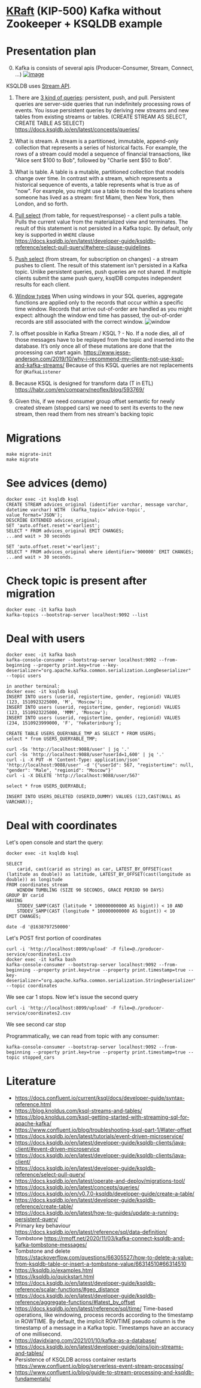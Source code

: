 # [KRaft](https://github.com/apache/kafka/blob/trunk/config/kraft/README.md) (KIP-500) Kafka without Zookeeper + KSQLDB example

# Presentation plan
0. Kafka is consists of several apis (Producer-Consumer, Stream, Connect, ...) [![image](.markdown/api.png)](https://kafka.apache.org/documentation/)


KSQLDB uses [Stream API](https://docs.confluent.io/5.0.4/streams/faq.html).

1. There are [3 kind of queries](https://docs.ksqldb.io/en/latest/concepts/queries/): persistent, push, and pull. Persistent queries are server-side queries that run indefinitely processing rows of events. You issue persistent queries by deriving new streams and new tables from existing streams or tables. (CREATE STREAM AS SELECT, CREATE TABLE AS SELECT) https://docs.ksqldb.io/en/latest/concepts/queries/
2. What is stream. A stream is a partitioned, immutable, append-only collection that represents a series of historical facts. For example, the rows of a stream could model a sequence of financial transactions, like "Alice sent $100 to Bob", followed by "Charlie sent $50 to Bob".
3. What is table. A table is a mutable, partitioned collection that models change over time. In contrast with a stream, which represents a historical sequence of events, a table represents what is true as of "now". For example, you might use a table to model the locations where someone has lived as a stream: first Miami, then New York, then London, and so forth.
4. [Pull select](https://docs.ksqldb.io/en/latest/developer-guide/ksqldb-reference/select-pull-query/) (from table, for request/response) - a client pulls a table. Pulls the current value from the materialized view and terminates. The result of this statement is not persisted in a Kafka topic. By default, only key is supported in `WHERE` clause https://docs.ksqldb.io/en/latest/developer-guide/ksqldb-reference/select-pull-query/#where-clause-guidelines.
5. [Push select](https://docs.ksqldb.io/en/latest/developer-guide/ksqldb-reference/select-push-query/) (from stream, for subscription on changes) - a stream pushes to client. The result of this statement isn't persisted in a Kafka topic. Unlike persistent queries, push queries are not shared. If multiple clients submit the same push query, ksqlDB computes independent results for each client.
6. [Window types](https://docs.ksqldb.io/en/latest/concepts/time-and-windows-in-ksqldb-queries/#window-types)
   When using windows in your SQL queries, aggregate functions are applied only to the records that occur within a specific time window. Records that arrive out-of-order are handled as you might expect: although the window end time has passed, the out-of-order records are still associated with the correct window.
![window](.markdown/windows.png)

7. Is offset possible in Kafka Stream / KSQL ? - No. If a node dies, all of those messages have to be replayed from the topic and inserted into the database. It’s only once all of these mutations are done that the processing can start again. https://www.jesse-anderson.com/2019/10/why-i-recommend-my-clients-not-use-ksql-and-kafka-streams/
  Because of this KSQL queries are not replacements for `@KafkaListener`
8. Because KSQL is designed for transform data (T in ETL) https://habr.com/en/company/neoflex/blog/593769/
9. Given this, if we need consumer group offset semantic for newly created stream (stopped cars) we need to sent its events to the new stream, then read them from nes stream's backing topic

# Migrations
```
make migrate-init
make migrate
```

# See advices (demo)
```
docker exec -it ksqldb ksql
CREATE STREAM advices_original (identifier varchar, message varchar, datetime varchar) WITH  (kafka_topic='advice-topic', value_format='JSON');
DESCRIBE EXTENDED advices_original;
SET 'auto.offset.reset'='earliest';
SELECT * FROM advices_original EMIT CHANGES;
...and wait > 30 seconds

SET 'auto.offset.reset'='earliest';
SELECT * FROM advices_original where identifier='900000' EMIT CHANGES;
...and wait > 30 seconds.
```

# Check topic is present after migration
```
docker exec -it kafka bash
kafka-topics --bootstrap-server localhost:9092 --list
```

# Deal with users
```
docker exec -it kafka bash
kafka-console-consumer --bootstrap-server localhost:9092 --from-beginning --property print.key=true --key-deserializer="org.apache.kafka.common.serialization.LongDeserializer" --topic users

in another terminal:
docker exec -it ksqldb ksql
INSERT INTO users (userid, registertime, gender, regionid) VALUES (123, 1510923225000, 'M', 'Moscow');
INSERT INTO users (userid, registertime, gender, regionid) VALUES (123, 1510923225000, 'MMM', 'Moscow');
INSERT INTO users (userid, registertime, gender, regionid) VALUES (234, 1510923999000, 'F', 'Yekaterinburg');

CREATE TABLE USERS_QUERYABLE_TMP AS SELECT * FROM USERS;
select * from USERS_QUERYABLE_TMP;
```

```
curl -Ss 'http://localhost:9088/user' | jq '.'
curl -Ss 'http://localhost:9088/user?userId=1,600' | jq '.'
curl -i -X PUT -H 'Content-Type: application/json' 'http://localhost:9088/user' -d '{"userId": 567, "registertime": null, "gender": "Male", "regionid": "Moscow"}'
curl -i -X DELETE 'http://localhost:9088/user/567'
```

```
select * from USERS_QUERYABLE;

INSERT INTO USERS_DELETED (USERID,DUMMY) VALUES (123,CAST(NULL AS VARCHAR));
```

# Deal with coordinates

Let's open console and start the query:
```
docker exec -it ksqldb ksql

SELECT 
    carid, cast(carid as string) as car, LATEST_BY_OFFSET(cast (latitude as double)) as latitude, LATEST_BY_OFFSET(cast(longitude as double)) as longitude
FROM coordinates_stream 
    WINDOW TUMBLING (SIZE 90 SECONDS, GRACE PERIOD 90 DAYS)
GROUP BY carid
HAVING 
    STDDEV_SAMP(CAST (latitude * 100000000000 AS bigint)) < 10 AND 
    STDDEV_SAMP(CAST (longitude * 100000000000 AS bigint)) < 10
EMIT CHANGES;
```

```
date -d '@1638797250000'
```

Let's POST first portion of coordinates
```
curl -i 'http://localhost:8099/upload' -F file=@./producer-service/coordinates1.csv
docker exec -it kafka bash
kafka-console-consumer --bootstrap-server localhost:9092 --from-beginning --property print.key=true --property print.timestamp=true --key-deserializer="org.apache.kafka.common.serialization.StringDeserializer" --topic coordinates
```


We see car 1 stops.
Now let's issue the second query
```
curl -i 'http://localhost:8099/upload' -F file=@./producer-service/coordinates2.csv
```

We see second car stop

Programmatically, we can read from topic with any consumer:
```
kafka-console-consumer --bootstrap-server localhost:9092 --from-beginning --property print.key=true --property print.timestamp=true --topic stopped_cars
```

# Literature
* https://docs.confluent.io/current/ksql/docs/developer-guide/syntax-reference.html
* https://blog.knoldus.com/ksql-streams-and-tables/
* https://blog.knoldus.com/ksql-getting-started-with-streaming-sql-for-apache-kafka/
* https://www.confluent.io/blog/troubleshooting-ksql-part-1/#later-offset
* https://docs.ksqldb.io/en/latest/tutorials/event-driven-microservice/
* https://docs.ksqldb.io/en/latest/developer-guide/ksqldb-clients/java-client/#event-driven-microservice
* https://docs.ksqldb.io/en/latest/developer-guide/ksqldb-clients/java-client/
* https://docs.ksqldb.io/en/latest/developer-guide/ksqldb-reference/select-pull-query/
* https://docs.ksqldb.io/en/latest/operate-and-deploy/migrations-tool/
* https://docs.ksqldb.io/en/latest/concepts/queries/
* https://docs.ksqldb.io/en/v0.7.0-ksqldb/developer-guide/create-a-table/
* https://docs.ksqldb.io/en/latest/developer-guide/ksqldb-reference/create-table/
* https://docs.ksqldb.io/en/latest/how-to-guides/update-a-running-persistent-query/
* Primary key behaviour https://docs.ksqldb.io/en/latest/reference/sql/data-definition/
* Tombstone https://rmoff.net/2020/11/03/kafka-connect-ksqldb-and-kafka-tombstone-messages/
* Tombstone and delete https://stackoverflow.com/questions/66305527/how-to-delete-a-value-from-ksqldb-table-or-insert-a-tombstone-value/66314510#66314510
* https://ksqldb.io/examples.html
* https://ksqldb.io/quickstart.html
* https://docs.ksqldb.io/en/latest/developer-guide/ksqldb-reference/scalar-functions/#geo_distance
* https://docs.ksqldb.io/en/latest/developer-guide/ksqldb-reference/aggregate-functions/#latest_by_offset
* https://docs.ksqldb.io/en/latest/reference/sql/time/ Time-based operations, like windowing, process records according to the timestamp in ROWTIME. By default, the implicit ROWTIME pseudo column is the timestamp of a message in a Kafka topic. Timestamps have an accuracy of one millisecond.
* https://davidxiang.com/2021/01/10/kafka-as-a-database/
* https://docs.ksqldb.io/en/latest/developer-guide/joins/join-streams-and-tables/
* Persistence of KSQLDB across container restarts https://www.confluent.io/blog/serverless-event-stream-processing/
* https://www.confluent.io/blog/guide-to-stream-processing-and-ksqldb-fundamentals/